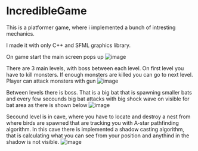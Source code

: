 # IncredibleGame
This is a platformer game, where i implemented a bunch of intresting mechanics.

I made it with only C++ and SFML graphics library.

On game start the main screen pops up
![image](https://user-images.githubusercontent.com/76881722/228047873-e9058a1b-23b2-4381-b185-1c03655a4589.png)

There are 3 main levels, with boss between each level. 
On first level you have to kill monsters. If enough monsters are killed you can go to next level. Player can attack monsters with gun
![image](https://user-images.githubusercontent.com/76881722/228292301-657cd4e1-cfbf-4e48-a58a-18ecfc8fc4e7.png)

Between levels there is boss. That is a big bat that is spawning smaller bats and every few secounds big bat attacks with big shock wave on visible for bat area as there is shown below
![image](https://user-images.githubusercontent.com/76881722/228293237-0c3ab8ba-d100-41f7-8e81-184266ac476e.png)


Secound level is in cave, where you have to locate and destroy a nest from where birds are spawned that are tracking you with A-star pathfinding algorithm.
In this cave there is implemented a shadow casting algorithm, that is calculating what you can see from your position and anythind in the shadow is not visible.
![image](https://user-images.githubusercontent.com/76881722/228293672-04deed4e-a657-4174-9d44-f8a75e4f5394.png)


